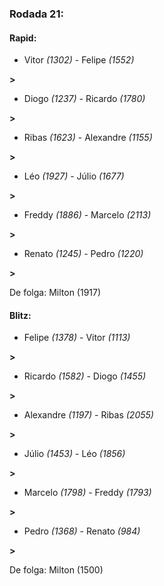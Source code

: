 ### Rodada 21:

#### Rapid:

* Vitor *(1302)*     -     Felipe *(1552)*

 **>** 
* Diogo *(1237)*     -     Ricardo *(1780)*

 **>** 
* Ribas *(1623)*     -     Alexandre *(1155)*

 **>** 
* Léo *(1927)*     -     Júlio *(1677)*

 **>** 
* Freddy *(1886)*     -     Marcelo *(2113)*

 **>** 
* Renato *(1245)*     -     Pedro *(1220)*

 **>** 

De folga: Milton (1917)

#### Blitz:

* Felipe *(1378)*     -     Vitor *(1113)*

 **>** 
* Ricardo *(1582)*     -     Diogo *(1455)*

 **>** 
* Alexandre *(1197)*     -     Ribas *(2055)*

 **>** 
* Júlio *(1453)*     -     Léo *(1856)*

 **>** 
* Marcelo *(1798)*     -     Freddy *(1793)*

 **>** 
* Pedro *(1368)*     -     Renato *(984)*

 **>** 

De folga: Milton (1500)

